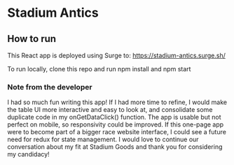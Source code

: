 # Stadium Antics

## How to run
This React app is deployed using Surge to: https://stadium-antics.surge.sh/

To run locally, clone this repo and run npm install and npm start

### Note from the developer
I had so much fun writing this app! If I had more time to refine, I would make the table UI more interactive and easy to look at, and consolidate some duplicate code in my onGetDataClick() function. The app is usable but not perfect on mobile, so responsivity could be improved. If this one-page app were to become part of a bigger race website interface, I could see a future need for redux for state management. I would love to continue our conversation about my fit at Stadium Goods and thank you for considering my candidacy!
